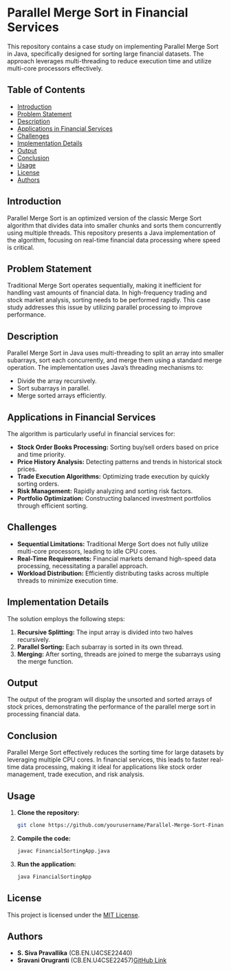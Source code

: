 # Parallel Merge Sort in Financial Services

This repository contains a case study on implementing Parallel Merge Sort in Java, specifically designed for sorting large financial datasets. The approach leverages multi-threading to reduce execution time and utilize multi-core processors effectively.

## Table of Contents
- [Introduction](#introduction)
- [Problem Statement](#problem-statement)
- [Description](#description)
- [Applications in Financial Services](#applications-in-financial-services)
- [Challenges](#challenges)
- [Implementation Details](#implementation-details)
- [Output](#output)
- [Conclusion](#conclusion)
- [Usage](#usage)
- [License](#license)
- [Authors](#authors)

## Introduction
Parallel Merge Sort is an optimized version of the classic Merge Sort algorithm that divides data into smaller chunks and sorts them concurrently using multiple threads. This repository presents a Java implementation of the algorithm, focusing on real-time financial data processing where speed is critical.

## Problem Statement
Traditional Merge Sort operates sequentially, making it inefficient for handling vast amounts of financial data. In high-frequency trading and stock market analysis, sorting needs to be performed rapidly. This case study addresses this issue by utilizing parallel processing to improve performance.

## Description
Parallel Merge Sort in Java uses multi-threading to split an array into smaller subarrays, sort each concurrently, and merge them using a standard merge operation. The implementation uses Java’s threading mechanisms to:
- Divide the array recursively.
- Sort subarrays in parallel.
- Merge sorted arrays efficiently.

## Applications in Financial Services
The algorithm is particularly useful in financial services for:
- **Stock Order Books Processing:** Sorting buy/sell orders based on price and time priority.
- **Price History Analysis:** Detecting patterns and trends in historical stock prices.
- **Trade Execution Algorithms:** Optimizing trade execution by quickly sorting orders.
- **Risk Management:** Rapidly analyzing and sorting risk factors.
- **Portfolio Optimization:** Constructing balanced investment portfolios through efficient sorting.

## Challenges
- **Sequential Limitations:** Traditional Merge Sort does not fully utilize multi-core processors, leading to idle CPU cores.
- **Real-Time Requirements:** Financial markets demand high-speed data processing, necessitating a parallel approach.
- **Workload Distribution:** Efficiently distributing tasks across multiple threads to minimize execution time.

## Implementation Details
The solution employs the following steps:
1. **Recursive Splitting:** The input array is divided into two halves recursively.
2. **Parallel Sorting:** Each subarray is sorted in its own thread.
3. **Merging:** After sorting, threads are joined to merge the subarrays using the merge function.

## Output
The output of the program will display the unsorted and sorted arrays of stock prices, demonstrating the performance of the parallel merge sort in processing financial data.

## Conclusion
Parallel Merge Sort effectively reduces the sorting time for large datasets by leveraging multiple CPU cores. In financial services, this leads to faster real-time data processing, making it ideal for applications like stock order management, trade execution, and risk analysis.

## Usage
1. **Clone the repository:**
   ```bash
   git clone https://github.com/yourusername/Parallel-Merge-Sort-Financial-Services.git
   ```
2. **Compile the code:**
   ```bash
   javac FinancialSortingApp.java
   ```
3. **Run the application:**
   ```bash
   java FinancialSortingApp
   ```

## License
This project is licensed under the [MIT License](LICENSE).

## Authors
- **S. Siva Pravallika** (CB.EN.U4CSE22440)
- **Sravani Orugranti** (CB.EN.U4CSE22457)[GitHub Link](https://github.com/sravs-01)

